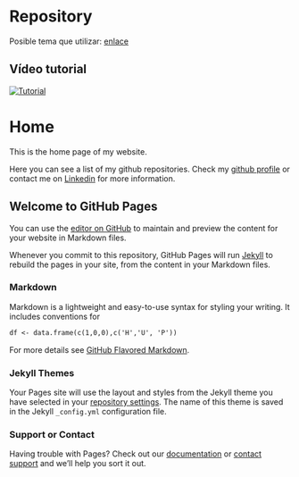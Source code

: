 # Repository

Posible tema que utilizar: [enlace](https://github.com/jamigibbs/phantom)


## Vídeo tutorial
[![Tutorial](https://img.youtube.com/vi/Wna1D_5hu38/maxresdefault.jpg)](https://www.youtube.com/watch?v=Wna1D_5hu38)



# Home

This is the home page of my website.

Here you can see a list of my github repositories. Check my [github profile](https://github.com/Ricard31) or contact me on [Linkedin](https://www.linkedin.com/in/ricard-data-scientist/) for more information.



## Welcome to GitHub Pages

You can use the [editor on GitHub](https://github.com/Ricard31/ricard31.github.io/edit/master/README.md) to maintain and preview the content for your website in Markdown files.

Whenever you commit to this repository, GitHub Pages will run [Jekyll](https://jekyllrb.com/) to rebuild the pages in your site, from the content in your Markdown files.

### Markdown

Markdown is a lightweight and easy-to-use syntax for styling your writing. It includes conventions for

```markdown
df <- data.frame(c(1,0,0),c('H','U', 'P'))
```

For more details see [GitHub Flavored Markdown](https://guides.github.com/features/mastering-markdown/).

### Jekyll Themes

Your Pages site will use the layout and styles from the Jekyll theme you have selected in your [repository settings](https://github.com/Ricard31/ricard31.github.io/settings). The name of this theme is saved in the Jekyll `_config.yml` configuration file.

### Support or Contact

Having trouble with Pages? Check out our [documentation](https://help.github.com/categories/github-pages-basics/) or [contact support](https://github.com/contact) and we’ll help you sort it out.
